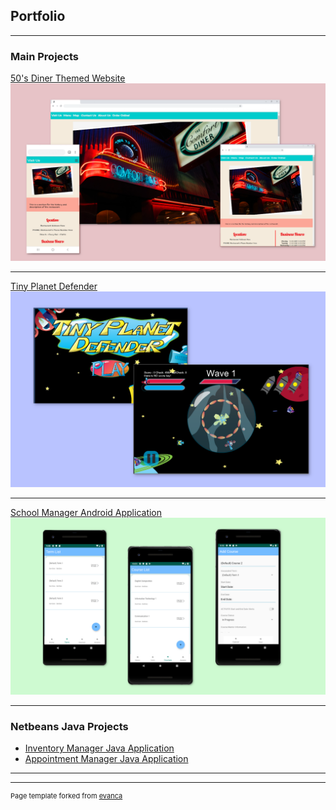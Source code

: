 ## Portfolio

---

### Main Projects

[50's Diner Themed Website](/50sPage)
<img src="images/50sDinerThumbnail2.png?raw=true"/>

---
[Tiny Planet Defender](/GamePage)
<img src="images/gameThumbnail.png?raw=true"/>

---
[School Manager Android Application](/SchoolManagerPage)
<img src="images/AndroidProjectThumbnail.png?raw=true"/>

---

### Netbeans Java Projects

- [Inventory Manager Java Application](/InventoryManagerPage)
- [Appointment Manager Java Application](/AppointmentManagerPage)

---




---
<p style="font-size:11px">Page template forked from <a href="https://github.com/evanca/quick-portfolio">evanca</a></p>
<!-- Remove above link if you don't want to attibute -->
